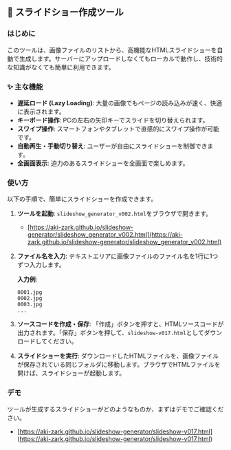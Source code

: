 
## 🚀 スライドショー作成ツール

### はじめに

このツールは、画像ファイルのリストから、高機能なHTMLスライドショーを自動で生成します。サーバーにアップロードしなくてもローカルで動作し、技術的な知識がなくても簡単に利用できます。

### ✨ 主な機能

  * **遅延ロード (Lazy Loading)**: 大量の画像でもページの読み込みが速く、快適に表示されます。
  * **キーボード操作**: PCの左右の矢印キーでスライドを切り替えられます。
  * **スワイプ操作**: スマートフォンやタブレットで直感的にスワイプ操作が可能です。
  * **自動再生・手動切り替え**: ユーザーが自由にスライドショーを制御できます。
  * **全画面表示**: 迫力のあるスライドショーを全画面で楽しめます。

### 使い方

以下の手順で、簡単にスライドショーを作成できます。

1.  **ツールを起動**:
    `slideshow_generator_v002.html`をブラウザで開きます。

      * [https://aki-zark.github.io/slideshow-generator/slideshow_generator_v002.html](https://aki-zark.github.io/slideshow-generator/slideshow_generator_v002.html)

2.  **ファイル名を入力**:
    テキストエリアに画像ファイルのファイル名を1行に1つずつ入力します。

    **入力例:**

    ```
    0001.jpg
    0002.jpg
    0003.jpg
    ...
    ```

3.  **ソースコードを作成・保存**:
    「作成」ボタンを押すと、HTMLソースコードが出力されます。「保存」ボタンを押して、`slideshow-v017.html`としてダウンロードしてください。

4.  **スライドショーを実行**:
    ダウンロードしたHTMLファイルを、画像ファイルが保存されている同じフォルダに移動します。ブラウザでHTMLファイルを開けば、スライドショーが起動します。

### デモ

ツールが生成するスライドショーがどのようなものか、まずはデモでご確認ください。

  * [https://aki-zark.github.io/slideshow-generator/slideshow-v017.html] (https://aki-zark.github.io/slideshow-generator/slideshow-v017.html)


